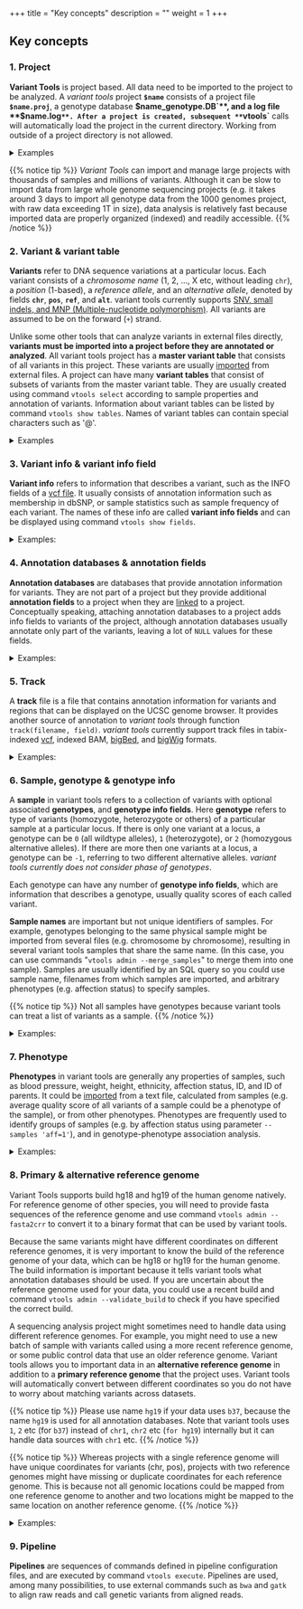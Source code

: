 +++
title = "Key concepts"
description = ""
weight = 1
+++

## Key concepts

### 1. Project

**Variant Tools** is project based. All data need to be imported to the project to be analyzed. A *variant tools* project **`$name`** consists of a project file **`$name.proj`**, a genotype database **$`name_genotype.DB`**, and a log file **`$name.log`**. After a project is created, subsequent **`vtools`** calls will automatically load the project in the current directory. Working from outside of a project directory is not allowed. 

<details> <summary> Examples </summary>

Let us create a sample project and import two datasets from the pilot phase of the 1000 genomes project: 

    % vtools init concept
    % wget http://ftp-trace.ncbi.nih.gov/1000genomes/ftp/pilot_data/release/2010_07/exon/snps/CEU.exon.2010_03.sites.vcf.gz
    % wget http://ftp-trace.ncbi.nih.gov/1000genomes/ftp/pilot_data/release/2010_07/exon/snps/JPT.exon.2010_03.sites.vcf.gz
    % vtools import CEU.exon.2010_03.sites.vcf.gz --build hg19 --sample_name CEU --var_info AA AC AN DP 
    % vtools import JPT.exon.2010_03.sites.vcf.gz --sample_name JPT --var_info AA AC AN DP
 

The project properties can be displayed as follows 

    % vtools show project
    
    Project name:                concept
    Created on:                  Sun May 27 21:13:47 2018
    Primary reference genome:    hg19
    Secondary reference genome:  
    Storage method:              sqlite
    Runtime options:             verbosity=1, shared_resource=/Users/iceli/.variant_tools, local_resource=/Users/iceli/.variant_tools
    Variant tables:              variant
    Annotation databases:         


</details>


{{% notice tip %}} 
*Variant Tools* can import and manage large projects with thousands of samples and millions of variants. Although it can be slow to import data from large whole genome sequencing projects (e.g. it takes around 3 days to import all genotype data from the 1000 genomes project, with raw data exceeding 1T in size), data analysis is relatively fast because imported data are properly organized (indexed) and readily accessible.
{{% /notice %}}

### 2. Variant & variant table

**Variants** refer to DNA sequence variations at a particular locus. Each variant consists of a *chromosome name* (1, 2, ..., X etc, without leading `chr`), a *position* (1-based), a *reference allele*, and an *alternative allele*, denoted by fields **`chr`**, **`pos`**, **`ref`**, and **`alt`**. variant tools currently supports [SNV, small indels, and MNP (Multiple-nucleotide polymorphism)][1]. All variants are assumed to be on the forward (`+`) strand. 

Unlike some other tools that can analyze variants in external files directly, **variants must be imported into a project before they are annotated or analyzed**. All variant tools project has a **master variant table** that consists of all variants in this project. These variants are usually [imported][2] from external files. A project can have many **variant tables** that consist of subsets of variants from the master variant table. They are usually created using command `vtools select` according to sample properties and annotation of variants. Information about variant tables can be listed by command `vtools show tables`. Names of variant tables can contain special characters such as '@'. 

<details> <summary> Examples </summary>

This project has a single **master variant table** with 4,858 variants: 

    % vtools show tables
    
    table      #variants     date message
    variant        4,858    May27 Master variant table
    

Each variant has chr, position, reference and alternative alleles, 

    % vtools output variant chr pos ref alt --limit 5
    
    1	1105366	T	C
    1	1105411	G	A
    1	1108138	C	T
    1	1110240	T	A
    1	1110294	G	A


We can select all variants with reference allele `T` and save the results to a **variant table** named `refT`, 

    % vtools select variant 'ref="T"' --to_table refT 'variants with reference allele T'
    
    Running: 3 647.4/s in 00:00:00                                                  
    INFO: 787 variants selected.
    

Now there are two variant tables `variant` and `refT` in this project 

    % vtools show tables
    
    table      #variants     date message
    refT             787    May27 variants with reference allele T
    variant        4,858    May27 Master variant table
    

As you can see, all variants in table `refT` have reference allele `T`: 

    % vtools output refT chr pos ref alt --limit 5
    
    1	1105366	T	C
    1	1110240	T	A
    1	3537996	T	C
    1	6447088	T	C
    1	6447275	T	C
    

</details>




### 3. Variant info & variant info field

**Variant info** refers to information that describes a variant, such as the INFO fields of a [vcf file][3]. It usually consists of annotation information such as membership in dbSNP, or sample statistics such as sample frequency of each variant. The names of these info are called **variant info fields** and can be displayed using command `vtools show fields`. 

<details><summary>Examples:</summary> The project has 4 variant info fields `AA`, `AC`, `AN`, and `DP`, as shown by the following command 

    % vtools show fields
    
    variant.chr (char)      Chromosome name (VARCHAR)
    variant.pos (int)       Position (INT, 1-based)
    variant.ref (char)      Reference allele (VARCHAR, - for missing allele of an
                            insertion)
    variant.alt (char)      Alternative allele (VARCHAR, - for missing allele of an
                            deletion)
    variant.AA (char)
    variant.AC (int)
    variant.AN (int)
    variant.DP (int)
    refT.chr (char)         Chromosome name (VARCHAR)

    

These fields are imported from the INFO fields of the vcf file, and are the ancestral allele, total number of alternate alleles in called genotypes, total number of alleles in called genotypes, and Read Depth from MOSAIK BAM, respectively, for each variant. These fields could be outputted for each variant, 



    % vtools  output refT chr pos ref alt AA AC AN DP --limit 5
    
    1	1105366	T	C	T	4	114	3251
    1	1110240	T	A	T	1	178	7275
    1	3537996	T	C	C	156	156	1753
    1	6447088	T	C	T	12	172	4691
    1	6447275	T	C	T	9	176	6871
    

More variant info fields could be added to the project using command `vtools update`. 



    % vtools update variant --from_file CEU.exon.2010_03.sites.vcf.gz --var_info id
    
    INFO: Using primary reference genome hg19 of the project.
    Getting existing variants: 100% [============================] 4,858 261.1K/s in 00:00:00
    INFO: Updating variants from CEU.exon.2010_03.sites.vcf.gz (1/1)
    CEU.exon.2010_03.sites.vcf.gz: 100% [==========================] 3,500 5.2K/s in 00:00:00
    INFO: Field id of 3,489 variants are updated


    $ vtools output refT chr pos ref alt id AA AC AN DP -l 5
    
    1	1105366	T	C	.         	T	4  	114	3251
    1	1110240	T	A	.         	T	1  	178	7275
    1	3537996	T	C	rs2760321 	C	156	156	1753
    1	6447088	T	C	rs11800462	T	12 	172	4691
    1	6447275	T	C	rs3170675 	T	9  	176	6871
    

</details>



### 4. Annotation databases & annotation fields

**Annotation databases** are databases that provide annotation information for variants. They are not part of a project but they provide additional **annotation fields** to a project when they are [linked][4] to a project. Conceptually speaking, attaching annotation databases to a project adds info fields to variants of the project, although annotation databases usually annotate only part of the variants, leaving a lot of `NULL` values for these fields. 

<details><summary>Examples:</summary> Let us download and use an annotation database `dbSNP` version 135 for reference genome hg19

    % vtools use dbSNP-hg19_135
    
    INFO: Downloading annotation database annoDB/dbSNP-hg19_135.ann
    INFO: Downloading annotation database from annoDB/dbSNP-hg19_135.DB.gz
    dbSNP-hg19_135.DB.gz: 100% [=========================] 1,719,968,746.0 1.5M/s in 00:18:49
    INFO: Decompressing /Users/iceli/.variant_tools/annoDB/dbSNP-hg19_135.DB.gz
    Upgrading dbSNP-hg19_135: 100% [=========================] 54,182,943 28.3K/s in 00:31:52
    INFO: 2831938 variants are updated
    INFO: Using annotation DB dbSNP as dbSNP in project concept.
    INFO: dbSNP version 135

This database provides the following **annotation fields** 

    % vtools show annotation dbSNP
    
    Annotation database dbSNP (version hg19_135)
    Description:            dbSNP version 135
    Database type:          variant
    Reference genome hg19:  chr, start, refNCBI, alt
      chr (char)
      start (int)           start position in chrom (1-based)
      end (int)             end position in chrom (1-based). start=end means zero-length
                            feature
      name (char)           dbSNP reference SNP identifier
      strand (char)         which DNA strand contains the observed alleles
      refNCBI (char)        Reference genomic sequence from dbSNP
      refUCSC (char)        Reference genomic sequence from UCSC lookup of
                            chrom,chromStart,chromEnd
      observed (char)       Strand-specific observed alleles
      alt (char)            alternate allele on the '+' strand
      molType (char)        sample type, can be one of unknown, genomic or cDNA
      class (char)          Class of variant (single, in-del, het, named, mixed, insertion,
                            deletion etc
      valid (char)          validation status, can be unknown, by-cluster, by-frequency, by-
                            submitter, by-2hit-2allele, by-hapmap, and by-1000genomes
      avHet (float)         Average heterozygosity from all observations
      avHetSE (float)       Standard error for the average heterozygosity
      func (char)           Functional cetegory of the SNP (coding-synon, coding-nonsynon,
                            intron, etc.)
      locType (char)        Type of mapping inferred from size on reference.
    

The fields are now available in the project, 

    % vtools show fields
    
    variant.chr (char)      Chromosome name (VARCHAR)
    variant.pos (int)       Position (INT, 1-based)
    variant.ref (char)      Reference allele (VARCHAR, - for missing allele of an insertion)
    variant.alt (char)      Alternative allele (VARCHAR, - for missing allele of an deletion)
    variant.AA (char)
    variant.AC (int)
    variant.AN (int)
    variant.DP (int)
    variant.id (char)
    refT.chr (char)         Chromosome name (VARCHAR)
    dbSNP.chr (char)
    dbSNP.start (int)       start position in chrom (1-based)
    dbSNP.end (int)         end position in chrom (1-based). start=end means zero-length
                            feature
    dbSNP.name (char)       dbSNP reference SNP identifier
    dbSNP.strand (char)     which DNA strand contains the observed alleles
    dbSNP.refNCBI (char)    Reference genomic sequence from dbSNP
    dbSNP.refUCSC (char)    Reference genomic sequence from UCSC lookup of
                            chrom,chromStart,chromEnd
    dbSNP.observed (char)   Strand-specific observed alleles
    dbSNP.alt (char)        alternate allele on the '+' strand
    dbSNP.molType (char)    sample type, can be one of unknown, genomic or cDNA
    dbSNP.class (char)      Class of variant (single, in-del, het, named, mixed, insertion,
                            deletion etc
    dbSNP.valid (char)      validation status, can be unknown, by-cluster, by-frequency, by-
                            submitter, by-2hit-2allele, by-hapmap, and by-1000genomes
    dbSNP.avHet (float)     Average heterozygosity from all observations
    dbSNP.avHetSE (float)   Standard error for the average heterozygosity
    dbSNP.func (char)       Functional cetegory of the SNP (coding-synon, coding-nonsynon,
                            intron, etc.)
    dbSNP.locType (char)    Type of mapping inferred from size on reference.

These fields can be used just like **variant info fields**, 

    % vtools output refT chr pos ref alt dbSNP.name --limit 5
    
    1	1105366	T	C	.
    1	1110240	T	A	.
    1	3537996	T	C	.
    1	6447088	T	C	.
    1	6447275	T	C	.
    

As you can see, not all variants are in dbSNP. If we select variants that are in dbSNP, about half of variants are in dbSNP, 

    % vtools select variant 'dbSNP.chr is not NULL' -t inDBSNP 'variants in dbSNP version 135'
    
    Running: 11 44.6/s in 00:00:00                                                           
    INFO: 12 variants selected.
    

We can check the details of variants in dbSNP using 

    % vtools output inDBSNP chr pos ref alt name strand func --limit 5
    
    1 	17786644 	G	A	rs149108668	+	unknown
    1 	150649639	C	T	rs148931998	+	intron
    2 	219318677	A	G	rs116720220	+	untranslated-3
    7 	128150523	G	A	rs146202908	+	unknown
    16	67424843 	C	T	rs144127847	+	missense
    

</details>



### 5. Track

A **track** file is a file that contains annotation information for variants and regions that can be displayed on the UCSC genome browser. It provides another source of annotation to *variant tools* through function `track(filename, field)`. *variant tools* currently support track files in tabix-indexed [vcf][3], indexed BAM, [bigBed][5], and [bigWig][6] formats. 

<details><summary>Examples:</summary> If we download a [bigWig annotation file](http://www.iq-darwin.cremag.org/resources/encode/hg19/pliki/wgEncodeGisRnaSeqH1hescCellPapPlusRawRep1.bigWig) from the [UCSC ENCODE website][7], you can use it to annotate and select variants, 



    % vtools output variant chr pos ref alt 'track("wgEncodeGisRnaSeqH1hescCellPapPlusRawRep1.bigWig")' -l 10
    
    1	1105366	T	C	3.0
    1	1105411	G	A	2.0
    1	1108138	C	T	.
    1	1110240	T	A	.
    1	1110294	G	A	.
    1	3537996	T	C	.
    1	3538692	G	C	.
    1	3541597	C	T	.
    1	3541652	G	A	1.0
    1	3545211	G	A	.
    

</details>



### 6. Sample, genotype & genotype info

A **sample** in variant tools refers to a collection of variants with optional associated **genotypes**, and **genotype info fields**. Here **genotype** refers to type of variants (homozygote, heterozygote or others) of a particular sample at a particular locus. If there is only one variant at a locus, a genotype can be `0` (all wildtype alleles), `1` (heterozygote), or `2` (homozygous alternative alleles). If there are more then one variants at a locus, a genotype can be `-1`, referring to two different alternative alleles. *variant tools currently does not consider phase of genotypes*. 

Each genotype can have any number of **genotype info fields**, which are information that describes a genotype, usually quality scores of each called variant. 

**Sample names** are important but not unique identifiers of samples. For example, genotypes belonging to the same physical sample might be imported from several files (e.g. chromosome by chromosome), resulting in several variant tools samples that share the same name. (In this case, you can use commands "`vtools admin --merge_samples`" to merge them into one sample). Samples are usually identified by an SQL query so you could use sample name, filenames from which samples are imported, and arbitrary phenotypes (e.g. affection status) to specify samples. 


{{% notice tip %}}
Not all samples have genotypes because variant tools can treat a list of variants as a sample. 
{{% /notice %}}

<details><summary>Examples:</summary> This project has two samples with names `CEU` and `JPT`: 

    % vtools show samples
    
    sample_name	filename
    CEU        	CEU.exon...3.sites.vcf.gz
    JPT        	JPT.exon...3.sites.vcf.gz


However, for this particular project, the samples are just lists of variants so there is no genotype and genotype fields. 

    % vtools show genotypes
    
    sample_name	filename                 	num_genotypes	sample_genotype_fields
    CEU        	CEU.exon...3.sites.vcf.gz	3489         	
    JPT        	JPT.exon...3.sites.vcf.gz	2900   
    

</details>



### 7. Phenotype

**Phenotypes** in variant tools are generally any properties of samples, such as blood pressure, weight, height, ethnicity, affection status, ID, and ID of parents. It could be [imported][8] from a text file, calculated from samples (e.g. average quality score of all variants of a sample could be a phenotype of the sample), or from other phenotypes. Phenotypes are frequently used to identify groups of samples (e.g. by affection status using parameter `--samples 'aff=1'`), and in genotype-phenotype association analysis. 

<details><summary>Examples:</summary> This project does not have any genotype and existing phenotype, we can add a phenotype `num` as the number of variants in each sample: 

    % vtools phenotype --from_stat 'num=#(GT)'
    
    Calculating phenotype: 100% [==========================================] 2 2.0/s in 00:00:01
    INFO: 2 values of 1 phenotypes (1 new, 0 existing) of 2 samples are updated.

    

The samples are now have a phenotype called `num`, 

    % vtools show samples
    
    sample_name	filename                 	num
    CEU        	CEU.exon...3.sites.vcf.gz	3489
    JPT        	JPT.exon...3.sites.vcf.gz	2900
    

</details>



### 8. Primary & alternative reference genome

Variant Tools supports build hg18 and hg19 of the human genome natively. For reference genome of other species, you will need to provide fasta sequences of the reference genome and use command `vtools admin --fasta2crr` to convert it to a binary format that can be used by variant tools. 

Because the same variants might have different coordinates on different reference genomes, it is very important to know the build of the reference genome of your data, which can be hg18 or hg19 for the human genome. The build information is important because it tells variant tools what annotation databases should be used. If you are uncertain about the reference genome used for your data, you could use a recent build and command `vtools admin --validate_build` to check if you have specified the correct build. 

A sequencing analysis project might sometimes need to handle data using different reference genomes. For example, you might need to use a new batch of sample with variants called using a more recent reference genome, or some public control data that use an older reference genome. Variant tools allows you to important data in an **alternative reference genome** in addition to a **primary reference genome** that the project uses. Variant tools will automatically convert between different coordinates so you do not have to worry about matching variants across datasets. 


{{% notice tip %}}
 Please use name `hg19` if your data uses `b37`, because the name `hg19` is used for all annotation databases. Note that variant tools uses `1`, `2` etc (for `b37`) instead of `chr1`, `chr2` etc (`for hg19`) internally but it can handle data sources with `chr1` etc. 
{{% /notice %}}
 
{{% notice tip %}}
Whereas projects with a single reference genome will have unique coordinates for variants (chr, pos), projects with two reference genomes might have missing or duplicate coordinates for each reference genome. This is because not all genomic locations could be mapped from one reference genome to another and two locations might be mapped to the same location on another reference genome. 
{{% /notice %}}


<details><summary>Examples:</summary> Our project uses reference genome hg19 so we used dbSNP version 135 because the latter versions of dbSNP make use of reference genome hg38. If you would like to use a newer version of dbSNP for this project, you can first add an alternative reference genome to the project by lifting over existing variants: 



    % vtools liftover hg38
    
    INFO: Downloading liftOver chain file from UCSC
    hg19ToHg38.over.chain.gz: 100% [=========================] 227,698.0 202.0K/s in 00:00:01
    INFO: Exporting variants in BED format
    Exporting variants: 100% [===================================] 4,858 196.3K/s in 00:00:00
    INFO: Running UCSC liftOver tool
    INFO: 97 records failed to map.
    Updating table variant: 100% [=================================] 4,761 2.2K/s in 00:00:02

    

The project now has two reference genomes 



    % vtools show project

    Project name:                concept
    Created on:                  Sun May 27 21:13:47 2018
    Primary reference genome:    hg19
    Secondary reference genome:  hg38
    Storage method:              sqlite
    Runtime options:             verbosity=1, shared_resource=/Users/iceli/.variant_tools, local_resource=/Users/iceli/.variant_tools
    Variant tables:              inDBSNP
                                 refT
                                 variant
    Annotation databases:        dbSNP (~/.variant_tools/annoDB/dbSNP, hg19_135)


Now if we remove and re-link to dbSNP, we can use version 143 of the database 

    % vtools remove annotations dbSNP
    % vtools use dbSNP
    
    INFO: Removing annotation database dbSNP from the project
    INFO: Choosing version dbSNP-hg38s_143 from 10 available databases.
    INFO: Downloading annotation database annoDB/dbSNP-hg38_143.ann
    INFO: Downloading annotation database from annoDB/dbSNP-hg38_143.DB.gz
    dbSNP-hg38_143.DB.gz: 100% [============================] 1,892,708,890.0 5.5M/s in 00:35:44
    INFO: Decompressing /Users/iceli/.variant_tools/annoDB/dbSNP-hg38_143.DB.gz
    INFO: Using annotation DB dbSNP as dbSNP in project concept.
    INFO: dbSNP version 143

Now we can select variants in dbSNP 141 and save to another table 

    % vtools select variant 'dbSNP.chr is not NULL' -t inDBSNP143 'variants in dbSNP version 143'
    
    Running: 18 39.6/s in 00:00:00                                                              
    INFO: 4858 variants selected.
    

A lot more variants are selected, showing the importance of using the latest version of database: 

    % vtools show tables
    
    table         #variants     date message
    inDBSNP           2,550    May27 variants in dbSNP version 130
    inDBSNP141        4,858    May27 variants in dbSNP version 141
    refT                787    May27 variants with reference allele T
    variant           4,858    May27 Master variant table

</details>



### 9. Pipeline

**Pipelines** are sequences of commands defined in pipeline configuration files, and are executed by command `vtools execute`. Pipelines are used, among many possibilities, to use external commands such as `bwa` and `gatk` to align raw reads and call genetic variants from aligned reads.

 [1]: /vat-docs/documentation/keyconcepts/supportedtypes/
 [2]: /vat-docs/documentation/vtools_commands/import/
 [3]: http://www.1000genomes.org/wiki/Analysis/Variant%20Call%20Format/vcf-variant-call-format-version-41
 [4]: /vat-docs/documentation/vtools_commands/use/
 [5]: http://genome.ucsc.edu/goldenPath/help/bigBed.html
 [6]: http://genome.ucsc.edu/goldenPath/help/bigWig.html
 [7]: http://genome.ucsc.edu/ENCODE/
 [8]: /vat-docs/documentation/vtools_commands/phenotype/